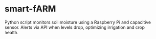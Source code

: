 # smart-fARM
Python script monitors soil moisture using a Raspberry Pi and capacitive sensor. Alerts via API when levels drop, optimizing irrigation and crop health. 
